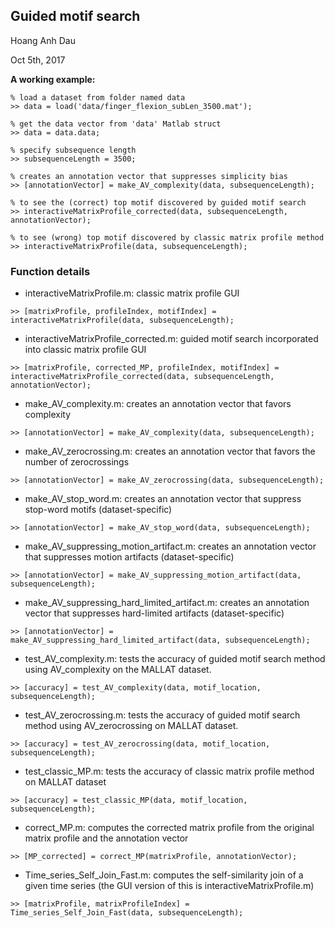 ## Guided motif search
Hoang Anh Dau

Oct 5th, 2017

**A working example:**

```
% load a dataset from folder named data
>> data = load('data/finger_flexion_subLen_3500.mat');

% get the data vector from 'data' Matlab struct
>> data = data.data;

% specify subsequence length
>> subsequenceLength = 3500;

% creates an annotation vector that suppresses simplicity bias
>> [annotationVector] = make_AV_complexity(data, subsequenceLength);

% to see the (correct) top motif discovered by guided motif search
>> interactiveMatrixProfile_corrected(data, subsequenceLength, annotationVector);

% to see (wrong) top motif discovered by classic matrix profile method
>> interactiveMatrixProfile(data, subsequenceLength);
```

### Function details

- interactiveMatrixProfile.m: classic matrix profile GUI
```
>> [matrixProfile, profileIndex, motifIndex] = interactiveMatrixProfile(data, subsequenceLength);
```

- interactiveMatrixProfile_corrected.m: guided motif search incorporated into classic matrix profile GUI
```
>> [matrixProfile, corrected_MP, profileIndex, motifIndex] = interactiveMatrixProfile_corrected(data, subsequenceLength, annotationVector);
```

- make_AV_complexity.m: creates an annotation vector that favors complexity
```
>> [annotationVector] = make_AV_complexity(data, subsequenceLength);
```

- make_AV_zerocrossing.m: creates an annotation vector that favors the number of zerocrossings
```
>> [annotationVector] = make_AV_zerocrossing(data, subsequenceLength);
```

- make_AV_stop_word.m: creates an annotation vector that suppress stop-word motifs (dataset-specific)
```
>> [annotationVector] = make_AV_stop_word(data, subsequenceLength);
```

- make_AV_suppressing_motion_artifact.m: creates an annotation vector that suppresses motion artifacts (dataset-specific)
```
>> [annotationVector] = make_AV_suppressing_motion_artifact(data, subsequenceLength);
```

- make_AV_suppressing_hard_limited_artifact.m: creates an annotation vector that suppresses hard-limited artifacts (dataset-specific)
```
>> [annotationVector] = make_AV_suppressing_hard_limited_artifact(data, subsequenceLength);
```

- test_AV_complexity.m: tests the accuracy of guided motif search method using AV_complexity on the MALLAT dataset.
```
>> [accuracy] = test_AV_complexity(data, motif_location, subsequenceLength);
```

- test_AV_zerocrossing.m: tests the accuracy of guided motif search method using AV_zerocrossing on MALLAT dataset.
```
>> [accuracy] = test_AV_zerocrossing(data, motif_location, subsequenceLength);
```

- test_classic_MP.m: tests the accuracy of classic matrix profile method on MALLAT dataset
```
>> [accuracy] = test_classic_MP(data, motif_location, subsequenceLength);
```

- correct_MP.m: computes the corrected matrix profile from the original matrix profile and the annotation vector
```
>> [MP_corrected] = correct_MP(matrixProfile, annotationVector);
```

- Time_series_Self_Join_Fast.m: computes the self-similarity join of a given time series (the GUI version of this is interactiveMatrixProfile.m)
```
>> [matrixProfile, matrixProfileIndex] = Time_series_Self_Join_Fast(data, subsequenceLength);
```
